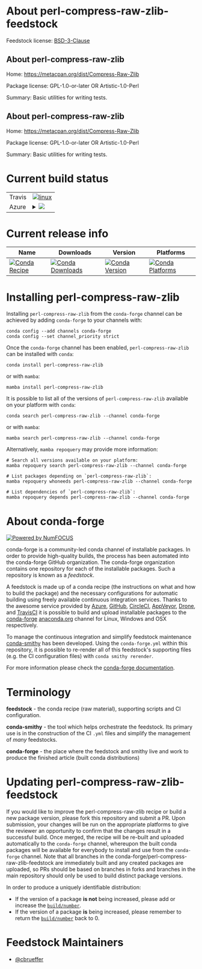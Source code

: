 About perl-compress-raw-zlib-feedstock
======================================

Feedstock license: [BSD-3-Clause](https://github.com/conda-forge/perl-compress-raw-zlib-feedstock/blob/main/LICENSE.txt)


About perl-compress-raw-zlib
----------------------------

Home: https://metacpan.org/dist/Compress-Raw-Zlib

Package license: GPL-1.0-or-later OR Artistic-1.0-Perl

Summary: Basic utilities for writing tests.

About perl-compress-raw-zlib
----------------------------

Home: https://metacpan.org/dist/Compress-Raw-Zlib

Package license: GPL-1.0-or-later OR Artistic-1.0-Perl

Summary: Basic utilities for writing tests.

Current build status
====================


<table><tr>
    <td>Travis</td>
    <td>
      <a href="https://app.travis-ci.com/conda-forge/perl-compress-raw-zlib-feedstock">
        <img alt="linux" src="https://img.shields.io/travis/com/conda-forge/perl-compress-raw-zlib-feedstock/main.svg?label=Linux">
      </a>
    </td>
  </tr>
    
  <tr>
    <td>Azure</td>
    <td>
      <details>
        <summary>
          <a href="https://dev.azure.com/conda-forge/feedstock-builds/_build/latest?definitionId=17011&branchName=main">
            <img src="https://dev.azure.com/conda-forge/feedstock-builds/_apis/build/status/perl-compress-raw-zlib-feedstock?branchName=main">
          </a>
        </summary>
        <table>
          <thead><tr><th>Variant</th><th>Status</th></tr></thead>
          <tbody><tr>
              <td>linux_64</td>
              <td>
                <a href="https://dev.azure.com/conda-forge/feedstock-builds/_build/latest?definitionId=17011&branchName=main">
                  <img src="https://dev.azure.com/conda-forge/feedstock-builds/_apis/build/status/perl-compress-raw-zlib-feedstock?branchName=main&jobName=linux&configuration=linux%20linux_64_" alt="variant">
                </a>
              </td>
            </tr><tr>
              <td>linux_aarch64</td>
              <td>
                <a href="https://dev.azure.com/conda-forge/feedstock-builds/_build/latest?definitionId=17011&branchName=main">
                  <img src="https://dev.azure.com/conda-forge/feedstock-builds/_apis/build/status/perl-compress-raw-zlib-feedstock?branchName=main&jobName=linux&configuration=linux%20linux_aarch64_" alt="variant">
                </a>
              </td>
            </tr><tr>
              <td>linux_ppc64le</td>
              <td>
                <a href="https://dev.azure.com/conda-forge/feedstock-builds/_build/latest?definitionId=17011&branchName=main">
                  <img src="https://dev.azure.com/conda-forge/feedstock-builds/_apis/build/status/perl-compress-raw-zlib-feedstock?branchName=main&jobName=linux&configuration=linux%20linux_ppc64le_" alt="variant">
                </a>
              </td>
            </tr><tr>
              <td>osx_64</td>
              <td>
                <a href="https://dev.azure.com/conda-forge/feedstock-builds/_build/latest?definitionId=17011&branchName=main">
                  <img src="https://dev.azure.com/conda-forge/feedstock-builds/_apis/build/status/perl-compress-raw-zlib-feedstock?branchName=main&jobName=osx&configuration=osx%20osx_64_" alt="variant">
                </a>
              </td>
            </tr>
          </tbody>
        </table>
      </details>
    </td>
  </tr>
</table>

Current release info
====================

| Name | Downloads | Version | Platforms |
| --- | --- | --- | --- |
| [![Conda Recipe](https://img.shields.io/badge/recipe-perl--compress--raw--zlib-green.svg)](https://anaconda.org/conda-forge/perl-compress-raw-zlib) | [![Conda Downloads](https://img.shields.io/conda/dn/conda-forge/perl-compress-raw-zlib.svg)](https://anaconda.org/conda-forge/perl-compress-raw-zlib) | [![Conda Version](https://img.shields.io/conda/vn/conda-forge/perl-compress-raw-zlib.svg)](https://anaconda.org/conda-forge/perl-compress-raw-zlib) | [![Conda Platforms](https://img.shields.io/conda/pn/conda-forge/perl-compress-raw-zlib.svg)](https://anaconda.org/conda-forge/perl-compress-raw-zlib) |

Installing perl-compress-raw-zlib
=================================

Installing `perl-compress-raw-zlib` from the `conda-forge` channel can be achieved by adding `conda-forge` to your channels with:

```
conda config --add channels conda-forge
conda config --set channel_priority strict
```

Once the `conda-forge` channel has been enabled, `perl-compress-raw-zlib` can be installed with `conda`:

```
conda install perl-compress-raw-zlib
```

or with `mamba`:

```
mamba install perl-compress-raw-zlib
```

It is possible to list all of the versions of `perl-compress-raw-zlib` available on your platform with `conda`:

```
conda search perl-compress-raw-zlib --channel conda-forge
```

or with `mamba`:

```
mamba search perl-compress-raw-zlib --channel conda-forge
```

Alternatively, `mamba repoquery` may provide more information:

```
# Search all versions available on your platform:
mamba repoquery search perl-compress-raw-zlib --channel conda-forge

# List packages depending on `perl-compress-raw-zlib`:
mamba repoquery whoneeds perl-compress-raw-zlib --channel conda-forge

# List dependencies of `perl-compress-raw-zlib`:
mamba repoquery depends perl-compress-raw-zlib --channel conda-forge
```


About conda-forge
=================

[![Powered by
NumFOCUS](https://img.shields.io/badge/powered%20by-NumFOCUS-orange.svg?style=flat&colorA=E1523D&colorB=007D8A)](https://numfocus.org)

conda-forge is a community-led conda channel of installable packages.
In order to provide high-quality builds, the process has been automated into the
conda-forge GitHub organization. The conda-forge organization contains one repository
for each of the installable packages. Such a repository is known as a *feedstock*.

A feedstock is made up of a conda recipe (the instructions on what and how to build
the package) and the necessary configurations for automatic building using freely
available continuous integration services. Thanks to the awesome service provided by
[Azure](https://azure.microsoft.com/en-us/services/devops/), [GitHub](https://github.com/),
[CircleCI](https://circleci.com/), [AppVeyor](https://www.appveyor.com/),
[Drone](https://cloud.drone.io/welcome), and [TravisCI](https://travis-ci.com/)
it is possible to build and upload installable packages to the
[conda-forge](https://anaconda.org/conda-forge) [anaconda.org](https://anaconda.org/)
channel for Linux, Windows and OSX respectively.

To manage the continuous integration and simplify feedstock maintenance
[conda-smithy](https://github.com/conda-forge/conda-smithy) has been developed.
Using the ``conda-forge.yml`` within this repository, it is possible to re-render all of
this feedstock's supporting files (e.g. the CI configuration files) with ``conda smithy rerender``.

For more information please check the [conda-forge documentation](https://conda-forge.org/docs/).

Terminology
===========

**feedstock** - the conda recipe (raw material), supporting scripts and CI configuration.

**conda-smithy** - the tool which helps orchestrate the feedstock.
                   Its primary use is in the construction of the CI ``.yml`` files
                   and simplify the management of *many* feedstocks.

**conda-forge** - the place where the feedstock and smithy live and work to
                  produce the finished article (built conda distributions)


Updating perl-compress-raw-zlib-feedstock
=========================================

If you would like to improve the perl-compress-raw-zlib recipe or build a new
package version, please fork this repository and submit a PR. Upon submission,
your changes will be run on the appropriate platforms to give the reviewer an
opportunity to confirm that the changes result in a successful build. Once
merged, the recipe will be re-built and uploaded automatically to the
`conda-forge` channel, whereupon the built conda packages will be available for
everybody to install and use from the `conda-forge` channel.
Note that all branches in the conda-forge/perl-compress-raw-zlib-feedstock are
immediately built and any created packages are uploaded, so PRs should be based
on branches in forks and branches in the main repository should only be used to
build distinct package versions.

In order to produce a uniquely identifiable distribution:
 * If the version of a package **is not** being increased, please add or increase
   the [``build/number``](https://docs.conda.io/projects/conda-build/en/latest/resources/define-metadata.html#build-number-and-string).
 * If the version of a package **is** being increased, please remember to return
   the [``build/number``](https://docs.conda.io/projects/conda-build/en/latest/resources/define-metadata.html#build-number-and-string)
   back to 0.

Feedstock Maintainers
=====================

* [@cbrueffer](https://github.com/cbrueffer/)

